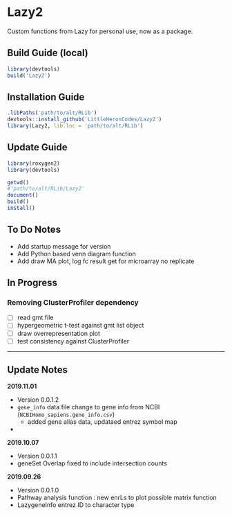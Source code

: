 # Lazy2
Custom functions from Lazy for personal use, now as a package.

## Build Guide (local)

```r
library(devtools)
build('Lazy2')
```

## Installation Guide

```r
.libPaths('path/to/alt/RLib')
devtools::install_github('LittleHeronCodes/Lazy2')
library(Lazy2, lib.loc = 'path/to/alt/RLib')
```

## Update Guide

```r
library(roxygen2)
library(devtools)

getwd()
#'path/to/alt/RLib/Lazy2'
document()
build()
install()
```

## To Do Notes

* Add startup message for version
* Add Python based venn diagram function
* Add draw MA plot, log fc result get for microarray no replicate

## In Progress

### Removing ClusterProfiler dependency

-[ ] read gmt file
-[ ] hypergeometric t-test against gmt list object
-[ ] draw overrepresentation plot
-[ ] test consistency against ClusterProfiler

---

## Update Notes

**2019.11.01**

* Version 0.0.1.2
* `gene_info` data file change to gene info from NCBI (`NCBIHomo_sapiens.gene_info.csv`)
  * added gene alias data, updataed entrez symbol map
* 

**2019.10.07**

* Version 0.0.1.1
* geneSet Overlap fixed to include intersection counts


**2019.09.26**

* Version 0.0.1.0
* Pathway analysis function : new enrLs to plot possible matrix function
* LazygeneInfo entrez ID to character type